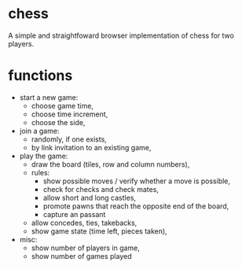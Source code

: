 # chess
A simple and straightfoward browser implementation of chess for two players.

# functions
- start a new game:
  - choose game time,
  - choose time increment,
  - choose the side,
- join a game:
  - randomly, if one exists,
  - by link invitation to an existing game,
- play the game:
  - draw the board (tiles, row and column numbers),
  - rules:
    - show possible moves / verify whether a move is possible,
    - check for checks and check mates,
    - allow short and long castles,
    - promote pawns that reach the opposite end of the board,
    - capture an passant
   - allow concedes, ties, takebacks,
   - show game state (time left, pieces taken),
- misc: 
  - show number of players in game,
  - show number of games played
